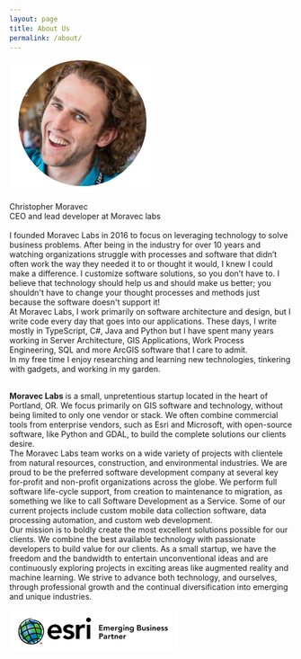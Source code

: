 ```yaml
---
layout: page
title: About Us
permalink: /about/
---
```

<img src="/images/christopher-moravec-circ.png" alt="christopher moravec head shot" width="250"><br/>

Christopher Moravec 
<br/>
CEO and lead developer at Moravec labs
<br/><br/>
I founded Moravec Labs in 2016 to focus on leveraging technology to solve business problems. After being in the industry for over 10 years and watching organizations struggle with processes and software that didn’t often work the way they needed it to or thought it would, I knew I could make a difference. I customize software solutions, so you don’t have to. I believe that technology should help us and should make us better; you shouldn't have to change your thought processes and methods just because the software doesn't support it!<br/>
At Moravec Labs, I work primarily on software architecture and design, but I write code every day that goes into our applications. These days, I write mostly in TypeScript, C#, Java and Python but I have spent many years working in Server Architecture, GIS Applications, Work Process Engineering, SQL and more ArcGIS software that I care to admit.
<br/>
In my free time I enjoy researching and learning new technologies, tinkering with gadgets, and working in my garden.<br/><br/>


**Moravec Labs** is a small, unpretentious startup located in the heart of Portland, OR. We focus primarily on GIS software and technology, without being limited to only one vendor or stack. We often combine commercial tools from enterprise vendors, such as Esri and Microsoft, with open-source software, like Python and GDAL, to build the complete solutions our clients desire.
<br/>
The Moravec Labs team works on a wide variety of projects with clientele from natural resources, construction, and environmental industries. We are proud to be the preferred software development company at several key for-profit and non-profit organizations across the globe. We perform full software life-cycle support, from creation to maintenance to migration, as something we like to call Software Development as a Service. Some of our current projects include custom mobile data collection software, data processing automation, and custom web development.
<br/>
Our mission is to boldly create the most excellent solutions possible for our clients. We combine the best available technology with passionate developers to build value for our clients. As a small startup, we have the freedom and the bandwidth to entertain unconventional ideas and are continuously exploring projects in exciting areas like augmented reality and machine learning. We strive to advance both technology, and ourselves, through professional growth and the continual diversification into emerging and unique industries.
<br/><br/>
<img src="/images/esri-startup.jpg" alt="esri startup partner logo" width="300">